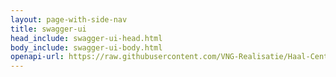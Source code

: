 ```yaml
---
layout: page-with-side-nav
title: swagger-ui
head_include: swagger-ui-head.html
body_include: swagger-ui-body.html
openapi-url: https://raw.githubusercontent.com/VNG-Realisatie/Haal-Centraal-BRK-bevragen/develop/specificatie/genereervariant/openapi.yaml
---
```

<div id="swagger-ui-io"></div>
